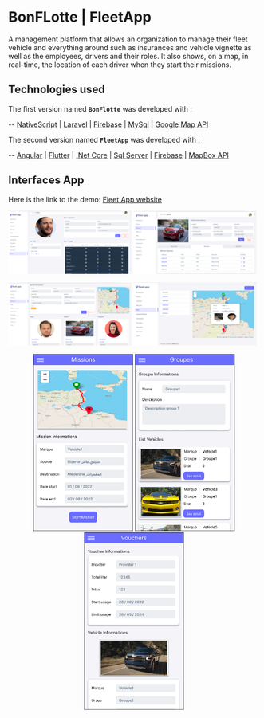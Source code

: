 # BonFLotte | FleetApp

 A management platform that allows an organization to manage their fleet vehicle and everything around such as insurances and vehicle vignette as well as the employees, drivers and their roles. It also shows, on a map, in real-time, the location of each driver when they start their missions. 
 

## Technologies used

The first version named **`BonFlotte`** was developed with :

-- <a href="https://nativescript.org/" target="_blank">NativeScript</a> | <a href="https://laravel.com/" target="_blank">Laravel</a> | <a href="https://firebase.google.com/" target="_blank">Firebase</a> | <a href="https://www.mysql.com/" target="_blank">MySql</a> | <a href="https://developers.google.com/maps" target="_blank">Google Map API</a>


The second version named **`FleetApp`** was developed with :

-- <a href="https://angular.io/" target="_blank">Angular</a>  | <a href="https://flutter.dev/" target="_blank">Flutter</a> | <a href="https://docs.microsoft.com/en-us/aspnet/core/" target="_blank">.Net Core</a> | <a href="https://www.microsoft.com/en-us/sql-server/" target="_blank">Sql Server</a> | <a href="https://firebase.google.com/" target="_blank">Firebase</a> | <a href="https://www.mapbox.com/" target="_blank">MapBox API</a>

## Interfaces App

Here is the link to the demo: [Fleet App website](http://www.fleetapp.ml)

<p>
<img src="https://raw.githubusercontent.com/Med-Li-Jr/images_demo/main/portfolio/licence2.png" width="49%">
<img src="https://raw.githubusercontent.com/Med-Li-Jr/images_demo/main/portfolio/licence7.png" width="49%">
</p>


<p>
<img src="https://raw.githubusercontent.com/Med-Li-Jr/images_demo/main/portfolio/licence6.png" width="49%">
<img src="https://raw.githubusercontent.com/Med-Li-Jr/images_demo/main/portfolio/licence4.png" width="49%">
</p>


<p align="center">
  <img src="https://raw.githubusercontent.com/Med-Li-Jr/images_demo/main/portfolio/licence3.png" width="200" title="hover text">
     <img src="https://raw.githubusercontent.com/Med-Li-Jr/images_demo/main/portfolio/licence6a.png" width="200" alt="accessibility text">
     <img src="https://raw.githubusercontent.com/Med-Li-Jr/images_demo/main/portfolio/licence7a.png" width="200" alt="accessibility text">
</p>
